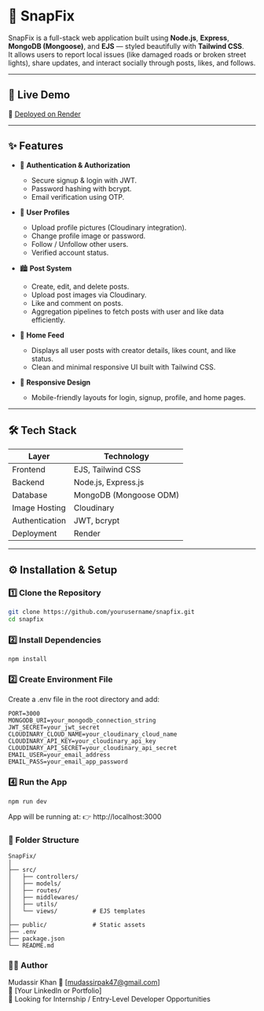 # 🌆 SnapFix

SnapFix is a full-stack web application built using **Node.js**, **Express**, **MongoDB (Mongoose)**, and **EJS** — styled beautifully with **Tailwind CSS**.  
It allows users to report local issues (like damaged roads or broken street lights), share updates, and interact socially through posts, likes, and follows.

---

## 🚀 Live Demo
🔗 [Deployed on Render](https://your-render-app-url-here)  


---

## ✨ Features

- 🧾 **Authentication & Authorization**
  - Secure signup & login with JWT.
  - Password hashing with bcrypt.
  - Email verification using OTP.
  
- 👤 **User Profiles**
  - Upload profile pictures (Cloudinary integration).
  - Change profile image or password.
  - Follow / Unfollow other users.
  - Verified account status.

- 🏙️ **Post System**
  - Create, edit, and delete posts.
  - Upload post images via Cloudinary.
  - Like and comment on posts.
  - Aggregation pipelines to fetch posts with user and like data efficiently.

- 🏡 **Home Feed**
  - Displays all user posts with creator details, likes count, and like status.
  - Clean and minimal responsive UI built with Tailwind CSS.

- 📱 **Responsive Design**
  - Mobile-friendly layouts for login, signup, profile, and home pages.

---

## 🛠️ Tech Stack

| Layer | Technology |
|-------|-------------|
| Frontend | EJS, Tailwind CSS |
| Backend | Node.js, Express.js |
| Database | MongoDB (Mongoose ODM) |
| Image Hosting | Cloudinary |
| Authentication | JWT, bcrypt |
| Deployment | Render |

---

## ⚙️ Installation & Setup

### 1️⃣ Clone the Repository
```bash
git clone https://github.com/yourusername/snapfix.git
cd snapfix
```

### 2️⃣ Install Dependencies
```
npm install
```
### 2️⃣ Create Environment File
Create a .env file in the root directory and add:
```
PORT=3000
MONGODB_URI=your_mongodb_connection_string
JWT_SECRET=your_jwt_secret
CLOUDINARY_CLOUD_NAME=your_cloudinary_cloud_name
CLOUDINARY_API_KEY=your_cloudinary_api_key
CLOUDINARY_API_SECRET=your_cloudinary_api_secret
EMAIL_USER=your_email_address
EMAIL_PASS=your_email_app_password
```

### 4️⃣ Run the App
```
npm run dev
```
App will be running at:
👉 http://localhost:3000

### 📁 Folder Structure
```
SnapFix/
│
├── src/
│   ├── controllers/
│   ├── models/
│   ├── routes/
│   ├── middlewares/
│   ├── utils/
│   └── views/          # EJS templates
│
├── public/             # Static assets
├── .env
├── package.json
└── README.md

```

### 👨‍💻 Author
Mudassir Khan
📧 [mudassirpak47@gmail.com]  
🔗 [Your LinkedIn or Portfolio]  
💼 Looking for Internship / Entry-Level Developer Opportunities